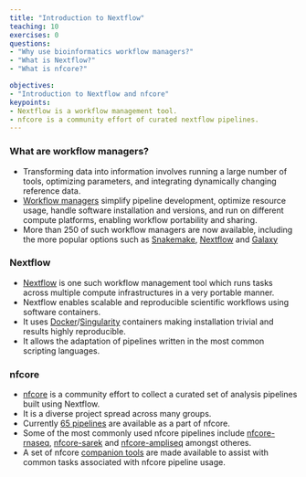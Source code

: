 ```yaml
---
title: "Introduction to Nextflow"
teaching: 10
exercises: 0
questions:
- "Why use bioinformatics workflow managers?"
- "What is Nextflow?"
- "What is nfcore?"

objectives:
- "Introduction to Nextflow and nfcore"
keypoints:
- Nextflow is a workflow management tool.
- nfcore is a community effort of curated nextflow pipelines.
---
```


### What are workflow managers?
- Transforming data into information involves running a large number of tools, optimizing parameters, and integrating dynamically changing reference data.
- [Workflow managers](https://www.nature.com/articles/s41592-021-01254-9)  simplify pipeline development, optimize resource usage, handle software installation and versions, and run on different compute platforms, enabling workflow portability and sharing. 
- More than 250 of such workflow managers are now available, including the more popular options such as [Snakemake](https://snakemake.readthedocs.io/en/stable/), [Nextflow](https://www.nextflow.io/) and [Galaxy](https://galaxyproject.org/learn/advanced-workflow/)


### Nextflow 
- [Nextflow](https://www.nextflow.io/) is one such workflow management tool which runs tasks across multiple compute infrastructures in a very portable manner. 
- Nextflow enables scalable and reproducible scientific workflows using software containers. 
- It uses [Docker](https://www.docker.com/)/[Singularity](https://docs.sylabs.io/guides/3.0/user-guide/index.html) containers making installation trivial and results highly reproducible.
- It allows the adaptation of pipelines written in the most common scripting languages.

### nfcore
- [nfcore](https://nf-co.re/) is a community effort to collect a curated set of analysis pipelines built using Nextflow.
- It is a diverse project spread across many groups.
- Currently [65 pipelines](https://nf-co.re/pipelines) are available as a part of nfcore.
- Some of the most commonly used nfcore pipelines include [nfcore-rnaseq](https://nf-co.re/rnaseq), [nfcore-sarek](https://nf-co.re/sarek) and [nfcore-ampliseq](https://nf-co.re/ampliseq) amongst otheres.
- A set of nfcore [companion tools](https://nf-co.re/tools/) are made available to assist with common tasks associated with nfcore pipeline usage. 

